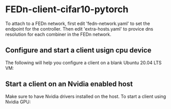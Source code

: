 # FEDn-client-cifar10-pytorch

To attach to a FEDn network, first edit 'fedn-network.yaml' to set the endpoint for the controller. Then edit 'extra-hosts.yaml' to provice dns resolution for each combiner in the FEDn network.

## Configure and start a client usign cpu device

The following will help you configure a client on a blank Ubuntu 20.04 LTS VM:    

<script src="https://gist.github.com/ahellander/9046dcd20e1721c7babca6fd8e646733.js"></script>

## Start a client on an Nvidia enabled host
Make sure to have Nvidia drivers installed on the host. To start a client using Nvidia GPU:

<script src="https://gist.github.com/ahellander/41fe30e2938a8e63b08423b86c602245.js"></script>
